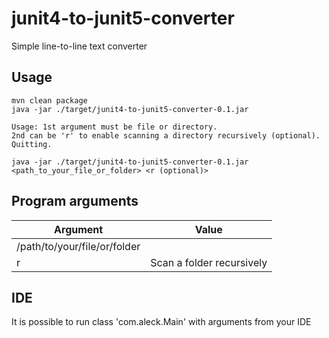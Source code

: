 # junit4-to-junit5-converter

Simple line-to-line text converter

## Usage

```
mvn clean package
java -jar ./target/junit4-to-junit5-converter-0.1.jar

Usage: 1st argument must be file or directory.
2nd can be 'r' to enable scanning a directory recursively (optional).
Quitting.

java -jar ./target/junit4-to-junit5-converter-0.1.jar <path_to_your_file_or_folder> <r (optional)>

```

## Program arguments
| Argument        | Value             |
| --------------- |:-----------------:|
| /path/to/your/file/or/folder        |
| r        | Scan a folder recursively|

## IDE
It is possible to run class 'com.aleck.Main' with arguments from your IDE

